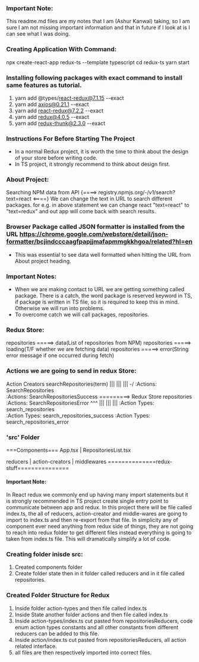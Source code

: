 ### Important Note:
  This readme.md files are my notes that I am (Ashur Kanwal) taking, so I am sure I am not missing important information and that in future if I look at is I can see what I was doing.  
### Creating Application With Command: 
  npx create-react-app redux-ts --template typescript
  cd redux-ts
  yarn start

### Installing following packages with exact command to install same features as tutorial.
1. yarn add @types/react-redux@7.1.15 --exact
2. yarn add axios@0.21.1 --exact
3. yarn add react-redux@7.2.2 --exact
4. yarn add redux@4.0.5 --exact   
5. yarn add redux-thunk@2.3.0 --exact   

### Instructions For Before Starting The Project
- In a normal Redux project, it is worth the time to think about the design of your store before writing code.
- In TS project, it strongly recommend to think about design first.

### About Project:
Searching NPM data from API {====> registry.npmjs.org/-/v1/search?text=react <====}
We can change the text in URL to search different packages. for e.g. in above statement we can change react "text=react" to "text=redux" and out app will come back with search results.

### Browser Package called JSON formatter is installed from the URL  https://chrome.google.com/webstore/detail/json-formatter/bcjindcccaagfpapjjmafapmmgkkhgoa/related?hl=en
- This was essential to see data well formatted when hitting the URL from About project heading.

### Important Notes:
- When we are making contact to URL we are getting something called package. There is a catch, the word package is reserved keyword in TS, if package is written in TS file, so it is required to keep this in mind. Otherwise we will run into problems.
- To overcome catch we will call packages, repositories.

### Redux Store:
  repositories =====> data(List of repositories from NPM)
  repositories =====> loading(T/F whether we are fetching data)
  repositories =====> error(String error message if one occurred during fetch)

### Actions we are going to send in redux Store:
  Action Creators searchRepositories(term)
                |||
                |||
                |||
                \-/
              :Actions: SearchRepositories                
              :Actions: SearchRepositoriesSuccess =========> Redux Store repositories
              :Actions: SearchRepositoriesError 
                ^^^
                |||
                |||
                |||
              :Action Types: search_repositories  
              :Action Types: search_repositories_success
              :Action Types: search_repositories_error

### 'src' Folder
===Components===
App.tsx | RepositoriesList.tsx

reducers | action-creators | middlewares
==============redux-stuff=============== 

#### Important Note:
  In React redux we commonly end up having many import statements but it is strongly recommended in TS project create single entry point to communicate between app and redux.
  In this project there will be file called index.ts, the all of reducers, action-creator and middle-wares are going to import to index.ts and then re-export from that file. In simplicity any of component ever need anything from redux side of things, they are not going to reach into redux folder to get different files instead everything is going to taken from index.ts file. This will dramatically simplify a lot of code.


### Creating folder inisde src:
1. Created components folder
2. Create folder state then in it folder called reducers and in it file called repositories.

### Created Folder Structure for Redux
1. Inside folder action-types and then file called index.ts
2. Inside State another folder actions and then file called index.ts
3. Inside action-types/index.ts cut pasted from repositoriesReducers, code enum action types constants and all other constants from different reducers can be added to this file.
4. Inside action/index.ts cut pasted from repositoriesReducers, all action related interface.
5. all files are then respectively imported into correct files.